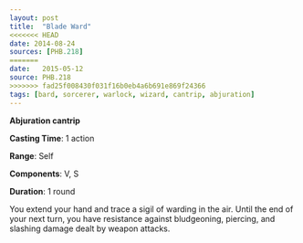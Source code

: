 ```yaml
---
layout: post
title:  "Blade Ward"
<<<<<<< HEAD
date: 2014-08-24
sources: [PHB.218]
=======
date:   2015-05-12
source: PHB.218
>>>>>>> fad25f008430f031f16b0eb4a6b691e869f24366
tags: [bard, sorcerer, warlock, wizard, cantrip, abjuration]
---
```


**Abjuration cantrip**

**Casting Time**: 1 action

**Range**: Self

**Components**: V, S

**Duration**: 1 round

You extend your hand and trace a sigil of warding in the air. Until the end of your next turn, you have resistance against bludgeoning, piercing, and slashing damage dealt by weapon attacks.
